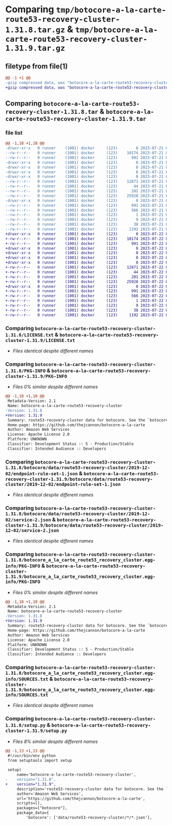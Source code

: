 # Comparing `tmp/botocore-a-la-carte-route53-recovery-cluster-1.31.8.tar.gz` & `tmp/botocore-a-la-carte-route53-recovery-cluster-1.31.9.tar.gz`

## filetype from file(1)

```diff
@@ -1 +1 @@
-gzip compressed data, was "botocore-a-la-carte-route53-recovery-cluster-1.31.8.tar", last modified: Fri Jul 21 01:21:51 2023, max compression
+gzip compressed data, was "botocore-a-la-carte-route53-recovery-cluster-1.31.9.tar", last modified: Sat Jul 22 01:20:52 2023, max compression
```

## Comparing `botocore-a-la-carte-route53-recovery-cluster-1.31.8.tar` & `botocore-a-la-carte-route53-recovery-cluster-1.31.9.tar`

### file list

```diff
@@ -1,18 +1,18 @@
-drwxr-xr-x   0 runner    (1001) docker     (123)        0 2023-07-21 01:21:51.619486 botocore-a-la-carte-route53-recovery-cluster-1.31.8/
--rw-r--r--   0 runner    (1001) docker     (123)    10174 2023-07-21 01:21:51.000000 botocore-a-la-carte-route53-recovery-cluster-1.31.8/LICENSE.txt
--rw-r--r--   0 runner    (1001) docker     (123)      991 2023-07-21 01:21:51.619486 botocore-a-la-carte-route53-recovery-cluster-1.31.8/PKG-INFO
-drwxr-xr-x   0 runner    (1001) docker     (123)        0 2023-07-21 01:21:51.615486 botocore-a-la-carte-route53-recovery-cluster-1.31.8/botocore/
-drwxr-xr-x   0 runner    (1001) docker     (123)        0 2023-07-21 01:21:51.615486 botocore-a-la-carte-route53-recovery-cluster-1.31.8/botocore/data/
-drwxr-xr-x   0 runner    (1001) docker     (123)        0 2023-07-21 01:21:51.615486 botocore-a-la-carte-route53-recovery-cluster-1.31.8/botocore/data/route53-recovery-cluster/
-drwxr-xr-x   0 runner    (1001) docker     (123)        0 2023-07-21 01:21:51.615486 botocore-a-la-carte-route53-recovery-cluster-1.31.8/botocore/data/route53-recovery-cluster/2019-12-02/
--rw-r--r--   0 runner    (1001) docker     (123)    12871 2023-07-21 01:21:06.000000 botocore-a-la-carte-route53-recovery-cluster-1.31.8/botocore/data/route53-recovery-cluster/2019-12-02/endpoint-rule-set-1.json
--rw-r--r--   0 runner    (1001) docker     (123)       44 2023-07-21 01:21:06.000000 botocore-a-la-carte-route53-recovery-cluster-1.31.8/botocore/data/route53-recovery-cluster/2019-12-02/examples-1.json
--rw-r--r--   0 runner    (1001) docker     (123)      201 2023-07-21 01:21:06.000000 botocore-a-la-carte-route53-recovery-cluster-1.31.8/botocore/data/route53-recovery-cluster/2019-12-02/paginators-1.json
--rw-r--r--   0 runner    (1001) docker     (123)    25928 2023-07-21 01:21:06.000000 botocore-a-la-carte-route53-recovery-cluster-1.31.8/botocore/data/route53-recovery-cluster/2019-12-02/service-2.json
-drwxr-xr-x   0 runner    (1001) docker     (123)        0 2023-07-21 01:21:51.615486 botocore-a-la-carte-route53-recovery-cluster-1.31.8/botocore_a_la_carte_route53_recovery_cluster.egg-info/
--rw-r--r--   0 runner    (1001) docker     (123)      991 2023-07-21 01:21:51.000000 botocore-a-la-carte-route53-recovery-cluster-1.31.8/botocore_a_la_carte_route53_recovery_cluster.egg-info/PKG-INFO
--rw-r--r--   0 runner    (1001) docker     (123)      566 2023-07-21 01:21:51.000000 botocore-a-la-carte-route53-recovery-cluster-1.31.8/botocore_a_la_carte_route53_recovery_cluster.egg-info/SOURCES.txt
--rw-r--r--   0 runner    (1001) docker     (123)        1 2023-07-21 01:21:51.000000 botocore-a-la-carte-route53-recovery-cluster-1.31.8/botocore_a_la_carte_route53_recovery_cluster.egg-info/dependency_links.txt
--rw-r--r--   0 runner    (1001) docker     (123)        9 2023-07-21 01:21:51.000000 botocore-a-la-carte-route53-recovery-cluster-1.31.8/botocore_a_la_carte_route53_recovery_cluster.egg-info/top_level.txt
--rw-r--r--   0 runner    (1001) docker     (123)       38 2023-07-21 01:21:51.619486 botocore-a-la-carte-route53-recovery-cluster-1.31.8/setup.cfg
--rw-r--r--   0 runner    (1001) docker     (123)     1192 2023-07-21 01:21:51.000000 botocore-a-la-carte-route53-recovery-cluster-1.31.8/setup.py
+drwxr-xr-x   0 runner    (1001) docker     (123)        0 2023-07-22 01:20:52.665345 botocore-a-la-carte-route53-recovery-cluster-1.31.9/
+-rw-r--r--   0 runner    (1001) docker     (123)    10174 2023-07-22 01:20:52.000000 botocore-a-la-carte-route53-recovery-cluster-1.31.9/LICENSE.txt
+-rw-r--r--   0 runner    (1001) docker     (123)      991 2023-07-22 01:20:52.665345 botocore-a-la-carte-route53-recovery-cluster-1.31.9/PKG-INFO
+drwxr-xr-x   0 runner    (1001) docker     (123)        0 2023-07-22 01:20:52.661345 botocore-a-la-carte-route53-recovery-cluster-1.31.9/botocore/
+drwxr-xr-x   0 runner    (1001) docker     (123)        0 2023-07-22 01:20:52.661345 botocore-a-la-carte-route53-recovery-cluster-1.31.9/botocore/data/
+drwxr-xr-x   0 runner    (1001) docker     (123)        0 2023-07-22 01:20:52.661345 botocore-a-la-carte-route53-recovery-cluster-1.31.9/botocore/data/route53-recovery-cluster/
+drwxr-xr-x   0 runner    (1001) docker     (123)        0 2023-07-22 01:20:52.661345 botocore-a-la-carte-route53-recovery-cluster-1.31.9/botocore/data/route53-recovery-cluster/2019-12-02/
+-rw-r--r--   0 runner    (1001) docker     (123)    12871 2023-07-22 01:20:09.000000 botocore-a-la-carte-route53-recovery-cluster-1.31.9/botocore/data/route53-recovery-cluster/2019-12-02/endpoint-rule-set-1.json
+-rw-r--r--   0 runner    (1001) docker     (123)       44 2023-07-22 01:20:09.000000 botocore-a-la-carte-route53-recovery-cluster-1.31.9/botocore/data/route53-recovery-cluster/2019-12-02/examples-1.json
+-rw-r--r--   0 runner    (1001) docker     (123)      201 2023-07-22 01:20:09.000000 botocore-a-la-carte-route53-recovery-cluster-1.31.9/botocore/data/route53-recovery-cluster/2019-12-02/paginators-1.json
+-rw-r--r--   0 runner    (1001) docker     (123)    25928 2023-07-22 01:20:09.000000 botocore-a-la-carte-route53-recovery-cluster-1.31.9/botocore/data/route53-recovery-cluster/2019-12-02/service-2.json
+drwxr-xr-x   0 runner    (1001) docker     (123)        0 2023-07-22 01:20:52.665345 botocore-a-la-carte-route53-recovery-cluster-1.31.9/botocore_a_la_carte_route53_recovery_cluster.egg-info/
+-rw-r--r--   0 runner    (1001) docker     (123)      991 2023-07-22 01:20:52.000000 botocore-a-la-carte-route53-recovery-cluster-1.31.9/botocore_a_la_carte_route53_recovery_cluster.egg-info/PKG-INFO
+-rw-r--r--   0 runner    (1001) docker     (123)      566 2023-07-22 01:20:52.000000 botocore-a-la-carte-route53-recovery-cluster-1.31.9/botocore_a_la_carte_route53_recovery_cluster.egg-info/SOURCES.txt
+-rw-r--r--   0 runner    (1001) docker     (123)        1 2023-07-22 01:20:52.000000 botocore-a-la-carte-route53-recovery-cluster-1.31.9/botocore_a_la_carte_route53_recovery_cluster.egg-info/dependency_links.txt
+-rw-r--r--   0 runner    (1001) docker     (123)        9 2023-07-22 01:20:52.000000 botocore-a-la-carte-route53-recovery-cluster-1.31.9/botocore_a_la_carte_route53_recovery_cluster.egg-info/top_level.txt
+-rw-r--r--   0 runner    (1001) docker     (123)       38 2023-07-22 01:20:52.665345 botocore-a-la-carte-route53-recovery-cluster-1.31.9/setup.cfg
+-rw-r--r--   0 runner    (1001) docker     (123)     1192 2023-07-22 01:20:52.000000 botocore-a-la-carte-route53-recovery-cluster-1.31.9/setup.py
```

### Comparing `botocore-a-la-carte-route53-recovery-cluster-1.31.8/LICENSE.txt` & `botocore-a-la-carte-route53-recovery-cluster-1.31.9/LICENSE.txt`

 * *Files identical despite different names*

### Comparing `botocore-a-la-carte-route53-recovery-cluster-1.31.8/PKG-INFO` & `botocore-a-la-carte-route53-recovery-cluster-1.31.9/PKG-INFO`

 * *Files 0% similar despite different names*

```diff
@@ -1,10 +1,10 @@
 Metadata-Version: 2.1
 Name: botocore-a-la-carte-route53-recovery-cluster
-Version: 1.31.8
+Version: 1.31.9
 Summary: route53-recovery-cluster data for botocore. See the `botocore-a-la-carte` package for more info.
 Home-page: https://github.com/thejcannon/botocore-a-la-carte
 Author: Amazon Web Services
 License: Apache License 2.0
 Platform: UNKNOWN
 Classifier: Development Status :: 5 - Production/Stable
 Classifier: Intended Audience :: Developers
```

### Comparing `botocore-a-la-carte-route53-recovery-cluster-1.31.8/botocore/data/route53-recovery-cluster/2019-12-02/endpoint-rule-set-1.json` & `botocore-a-la-carte-route53-recovery-cluster-1.31.9/botocore/data/route53-recovery-cluster/2019-12-02/endpoint-rule-set-1.json`

 * *Files identical despite different names*

### Comparing `botocore-a-la-carte-route53-recovery-cluster-1.31.8/botocore/data/route53-recovery-cluster/2019-12-02/service-2.json` & `botocore-a-la-carte-route53-recovery-cluster-1.31.9/botocore/data/route53-recovery-cluster/2019-12-02/service-2.json`

 * *Files identical despite different names*

### Comparing `botocore-a-la-carte-route53-recovery-cluster-1.31.8/botocore_a_la_carte_route53_recovery_cluster.egg-info/PKG-INFO` & `botocore-a-la-carte-route53-recovery-cluster-1.31.9/botocore_a_la_carte_route53_recovery_cluster.egg-info/PKG-INFO`

 * *Files 0% similar despite different names*

```diff
@@ -1,10 +1,10 @@
 Metadata-Version: 2.1
 Name: botocore-a-la-carte-route53-recovery-cluster
-Version: 1.31.8
+Version: 1.31.9
 Summary: route53-recovery-cluster data for botocore. See the `botocore-a-la-carte` package for more info.
 Home-page: https://github.com/thejcannon/botocore-a-la-carte
 Author: Amazon Web Services
 License: Apache License 2.0
 Platform: UNKNOWN
 Classifier: Development Status :: 5 - Production/Stable
 Classifier: Intended Audience :: Developers
```

### Comparing `botocore-a-la-carte-route53-recovery-cluster-1.31.8/botocore_a_la_carte_route53_recovery_cluster.egg-info/SOURCES.txt` & `botocore-a-la-carte-route53-recovery-cluster-1.31.9/botocore_a_la_carte_route53_recovery_cluster.egg-info/SOURCES.txt`

 * *Files identical despite different names*

### Comparing `botocore-a-la-carte-route53-recovery-cluster-1.31.8/setup.py` & `botocore-a-la-carte-route53-recovery-cluster-1.31.9/setup.py`

 * *Files 8% similar despite different names*

```diff
@@ -1,13 +1,13 @@
 #!/usr/bin/env python
 from setuptools import setup
 
 setup(
     name='botocore-a-la-carte-route53-recovery-cluster',
-    version="1.31.8",
+    version="1.31.9",
     description='route53-recovery-cluster data for botocore. See the `botocore-a-la-carte` package for more info.',
     author='Amazon Web Services',
     url='https://github.com/thejcannon/botocore-a-la-carte',
     scripts=[],
     packages=["botocore"],
     package_data={
         'botocore': ['data/route53-recovery-cluster/*/*.json'],
```


